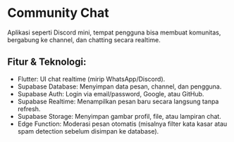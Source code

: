 # Community Chat

Aplikasi seperti Discord mini, tempat pengguna bisa membuat komunitas, bergabung ke channel, dan chatting secara realtime.

## Fitur & Teknologi:

- Flutter: UI chat realtime (mirip WhatsApp/Discord).
- Supabase Database: Menyimpan data pesan, channel, dan pengguna.
- Supabase Auth: Login via email/password, Google, atau GitHub.
- Supabase Realtime: Menampilkan pesan baru secara langsung tanpa refresh.
- Supabase Storage: Menyimpan gambar profil, file, atau lampiran chat.
- Edge Function: Moderasi pesan otomatis (misalnya filter kata kasar atau spam detection sebelum disimpan ke database).
